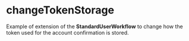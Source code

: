 # changeTokenStorage

Example of extension of the **StandardUserWorkflow** to change how the token used for the account confirmation is stored.